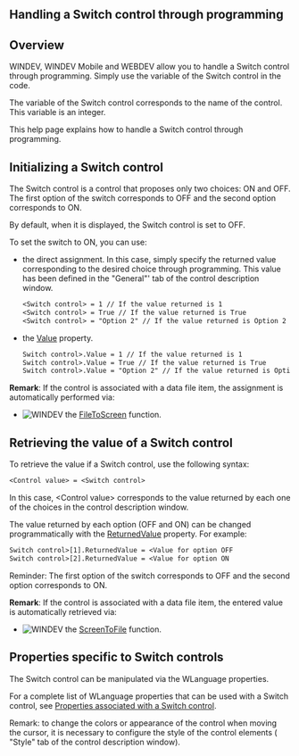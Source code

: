 
## Handling a Switch control through programming
			

<a name="NOTE1"></a>
<a name="NOTE1_1"></a>


## Overview
<a name="overview_ELTTEXTE000148"></a>
WINDEV, WINDEV Mobile and WEBDEV allow you to handle a Switch control through programming. Simply use the variable of the Switch control in the code.

The variable of the Switch control corresponds to the name of the control. This variable is an integer.

This help page explains how to handle a Switch control through programming. 

<a name="NOTE2"></a>
<a name="NOTE2_1"></a>




## Initializing a Switch control
<a name="initializing_switch_control_ELTTEXTE000172"></a>
The Switch control is a control that proposes only two choices: ON and OFF. The first option of the switch corresponds to OFF and the second option corresponds to ON. 

By default, when it is displayed, the Switch control is set to OFF. 

To set the switch to ON, you can use: 

- the direct assignment. In this case, simply specify the returned value corresponding to the desired choice through programming. This value has been defined in the "General"' tab of the control description window. 
	
	```txt
	<Switch control> = 1 // If the value returned is 1
	<Switch control> = True // If the value returned is True
	<Switch control> = "Option 2" // If the value returned is Option 2
	```


- the [Value](../Proprietes/2510130.md) property. 
	
	```txt
	Switch control>.Value = 1 // If the value returned is 1
	Switch control>.Value = True // If the value returned is True
	Switch control>.Value = "Option 2" // If the value returned is Option 2
	```





**Remark**: If the control is associated with a data file item, the assignment is automatically performed via: 

- ![WINDEV](https://doc.pcsoft.fr/ext/images/us/WD.png) the [FileToScreen](../WDLang4/3044210.md) function.




<a name="NOTE3"></a>
<a name="NOTE3_1"></a>


## Retrieving the value of a Switch control
<a name="retrieving_the_value_switch_control_ELTTEXTE000196"></a>
To retrieve the value if a Switch control, use the following syntax:


```txt
<Control value> = <Switch control>
```


In this case, &lt;Control value&gt; corresponds to the value returned by each one of the choices in the control description window. 

The value returned by each option (OFF and ON) can be changed programmatically with the [ReturnedValue](../Proprietes/2510134.md) property. For example: 

```txt
Switch control>[1].ReturnedValue = <Value for option OFF
Switch control>[2].ReturnedValue = <Value for option ON
```
Reminder: The first option of the switch corresponds to OFF and the second option corresponds to ON. 

**Remark**: If the control is associated with a data file item, the entered value is automatically retrieved via: 

- ![WINDEV](https://doc.pcsoft.fr/ext/images/us/WD.png) the [ScreenToFile](../WDLang4/3044146.md) function.








<a name="NOTE6"></a>
<a name="NOTE6_1"></a>


## Properties specific to Switch controls
<a name="properties_specific_switch_controls_ELTTEXTE000220"></a>
The Switch control can be manipulated via the WLanguage properties. 

For a complete list of WLanguage properties that can be used with a Switch control, see [Properties associated with a Switch control](../WDChamp/1410087190.md).

Remark: to change the colors or appearance of the control when moving the cursor, it is necessary to configure the style of the control elements ( "Style" tab of the control description window). 


